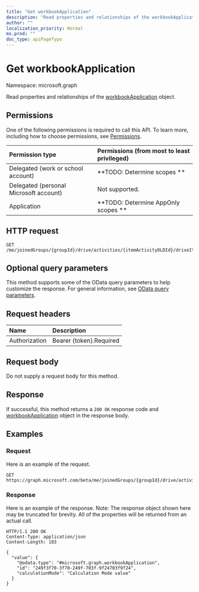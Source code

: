 ```yaml
---
title: "Get workbookApplication"
description: "Read properties and relationships of the workbookApplication object."
author: ""
localization_priority: Normal
ms.prod: ""
doc_type: apiPageType
---
```


# Get workbookApplication

Namespace: microsoft.graph

Read properties and relationships of the [workbookApplication](../resources/workbookapplication.md) object.

## Permissions
One of the following permissions is required to call this API. To learn more, including how to choose permissions, see [Permissions](/concepts/permissions-reference.md).

|Permission type|Permissions (from most to least privileged)|
|:---|:---|
|Delegated (work or school account)|**TODO: Determine scopes **|
|Delegated (personal Microsoft account)|Not supported.|
|Application|**TODO: Determine AppOnly scopes **|

## HTTP request
<!-- {
  "blockType": "ignored"
}
-->
``` http
GET /me/joinedGroups/{groupId}/drive/activities/{itemActivityOLDId}/driveItem/workbook/application
```

## Optional query parameters
This method supports some of the OData query parameters to help customize the response. For general information, see [OData query parameters](/graph/query-parameters).

## Request headers
|Name|Description|
|:---|:---|
|Authorization|Bearer {token}.Required|

## Request body
Do not supply a request body for this method.

## Response
If successful, this method returns a `200 OK` response code and [workbookApplication](../resources/workbookapplication.md) object in the response body.

## Examples

### Request
Here is an example of the request.
<!-- {
  "blockType": "request",
  "name": "get_workbookapplication"
}
-->
``` http
GET https://graph.microsoft.com/beta/me/joinedGroups/{groupId}/drive/activities/{itemActivityOLDId}/driveItem/workbook/application
```

### Response
Here is an example of the response. Note: The response object shown here may be truncated for brevity. All of the properties will be returned from an actual call.
<!-- {
  "blockType": "response",
  "truncated": true,
  "@odata.type": "microsoft.graph.workbookApplication"
}
-->
``` http
HTTP/1.1 200 OK
Content-Type: application/json
Content-Length: 183

{
  "value": {
    "@odata.type": "#microsoft.graph.workbookApplication",
    "id": "249f3f70-3f70-249f-703f-9f24703f9f24",
    "calculationMode": "Calculation Mode value"
  }
}
```


